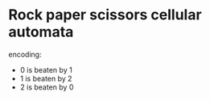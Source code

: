 # Rock paper scissors cellular automata

encoding:
* 0 is beaten by 1
* 1 is beaten by 2
* 2 is beaten by 0
